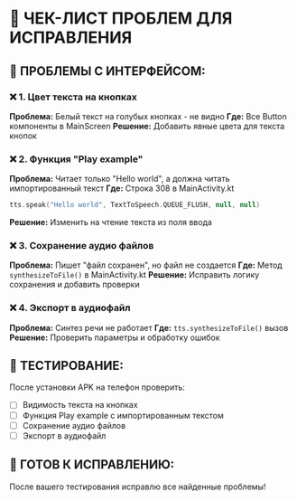 # 🔧 ЧЕК-ЛИСТ ПРОБЛЕМ ДЛЯ ИСПРАВЛЕНИЯ

## 🎨 **ПРОБЛЕМЫ С ИНТЕРФЕЙСОМ:**

### ❌ **1. Цвет текста на кнопках**
**Проблема:** Белый текст на голубых кнопках - не видно
**Где:** Все Button компоненты в MainScreen
**Решение:** Добавить явные цвета для текста кнопок

### ❌ **2. Функция "Play example"**
**Проблема:** Читает только "Hello world", а должна читать импортированный текст
**Где:** Строка 308 в MainActivity.kt
```kotlin
tts.speak("Hello world", TextToSpeech.QUEUE_FLUSH, null, null)
```
**Решение:** Изменить на чтение текста из поля ввода

### ❌ **3. Сохранение аудио файлов**
**Проблема:** Пишет "файл сохранен", но файл не создается
**Где:** Метод `synthesizeToFile()` в MainActivity.kt
**Решение:** Исправить логику сохранения и добавить проверки

### ❌ **4. Экспорт в аудиофайл**
**Проблема:** Синтез речи не работает
**Где:** `tts.synthesizeToFile()` вызов
**Решение:** Проверить параметры и обработку ошибок

## 📱 **ТЕСТИРОВАНИЕ:**

После установки APK на телефон проверить:
- [ ] Видимость текста на кнопках
- [ ] Функция Play example с импортированным текстом
- [ ] Сохранение аудио файлов
- [ ] Экспорт в аудиофайл

## 🚀 **ГОТОВ К ИСПРАВЛЕНИЮ:**

После вашего тестирования исправлю все найденные проблемы!
